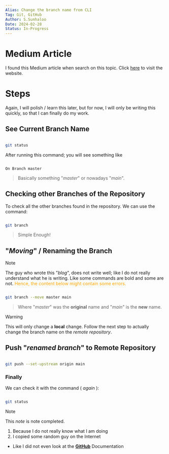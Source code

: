 ```yaml
---
Alias: Change the branch name from CLI
Tag: Git, GitHub
Author: S.Sunhaloo
Date: 2024-02-28
Status: In-Progress
---
```


# Medium Article

I found this Medium article when search on this topic. Click [here](https://medium.com/geekculture/how-to-change-the-name-of-the-principal-git-branch-4dd39a620ad8) to visit the website.

# Steps

Again, I will polish / learn this later, but for now, I will only be writing this quickly, so that I can finally do my work.

## See Current Branch Name

```bash

git status

```

After running this command; you will see something like

```console

On Branch master

```

>Basically something "*master*" or nowadays "*main*".

## Checking other Branches of the Repository

To check all the other branches found in the repository. We can use the command:

```bash

git branch

```

>Simple Enough!

## "*Moving*" / Renaming the Branch

>[!note]
>The guy who wrote this "*blog*", does not write well; like I do not really understand what he is writing. Like some commands are bold and some are not. <span style="color: orange">Hence, the content below might contain some errors.</span>

```bash

git branch --move master main

```

>Where "*master*" was the **original** name and "*main*" is the **new** name.

>[!warning]
>This will only change a **local** change. Follow the next step to actually change the branch name on the *remote repository*.


## Push "*renamed branch*" to Remote Repository

```bash

git push --set-upstream origin main

```

### Finally

We can check it with the command ( *again* ):

```bash

git status

```

>[!note]
>This *note* is note completed.
>1. Because I do not really know what I am doing
>2. I copied some random guy on the Internet
>	- Like I did not even look at the **[GitHub](https://docs.github.com/en)** Documentation